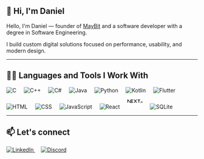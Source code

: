 ## 👋 Hi, I'm Daniel

Hello, I'm Daniel — founder of [MayBit](https://www.maybit.pt) and a software developer with a degree in Software Engineering.

I build custom digital solutions focused on performance, usability, and modern design.

---

## 👨‍💻 Languages and Tools I Work With

<p align="left">
  <img title="C" src="https://user-images.githubusercontent.com/49906389/220978422-46f4c2ad-795e-49a8-8251-28287e890f89.png" width="40" />
  &nbsp;&nbsp;&nbsp;
  <img title="C++" src="https://user-images.githubusercontent.com/49906389/220976579-d0cfc31c-6d17-4a7f-87ca-9580e11a90b1.png" width="40"/>
  &nbsp;&nbsp;&nbsp;
  <img title="C#" src="https://user-images.githubusercontent.com/49906389/220977460-5a4372b4-1aa0-4442-9255-26b7fd68243e.png" width="40"/>
  &nbsp;&nbsp;&nbsp;
  <img title="Java" src="https://user-images.githubusercontent.com/49906389/220979408-55fb903f-0188-4428-8a1c-fd7ec77a3678.png" width="40"/>
  &nbsp;&nbsp;&nbsp;
  <img title="Python" src="https://user-images.githubusercontent.com/49906389/220980934-cdf59c72-0620-4352-9ea4-7961d31177cd.png" width="40"/>
  &nbsp;&nbsp;&nbsp;
  <img title="Kotlin" src="https://user-images.githubusercontent.com/49906389/220981139-453edf35-fb55-4f1d-bfbf-ec6fca3f0523.png" width="40"/>
  &nbsp;&nbsp;&nbsp;
  <img title="Flutter" src="https://user-images.githubusercontent.com/49906389/220981488-327a42a4-0dfc-4a32-bee7-a2a0ada7a8f3.png" width="40"/>
  &nbsp;&nbsp;&nbsp;
  <img title="HTML" src="https://user-images.githubusercontent.com/49906389/220982182-224ee34a-71d4-466e-8472-9bc20b350543.png" width="40"/>
  &nbsp;&nbsp;&nbsp;
  <img title="CSS" src="https://user-images.githubusercontent.com/49906389/220982364-aab5e6e1-b6b6-434a-9462-396d0b4e0e6e.png" width="40"/>
  &nbsp;&nbsp;&nbsp;
  <img title="JavaScript" src="https://user-images.githubusercontent.com/49906389/220982513-b7ab9692-4ec0-4f42-9d73-4edd7ee8ad03.png" width="40"/>
  &nbsp;&nbsp;&nbsp;
  <img title="React" src="https://user-images.githubusercontent.com/49906389/220983004-f4a4d78e-d255-47ce-aff9-8b5ea2319de2.png" width="40"/>
  &nbsp;&nbsp;&nbsp;
  <img title="Next.js" src="https://raw.githubusercontent.com/devicons/devicon/master/icons/nextjs/nextjs-original-wordmark.svg" width="40" />
  &nbsp;&nbsp;&nbsp;
  <img title="SQLite" src="https://user-images.githubusercontent.com/49906389/220983305-e63bbb26-1541-41e9-8ae7-6df9a82cde2f.png" width="40"/>
</p>

---

## 📫 Let's connect

<p align="left">
  <a href="https://www.linkedin.com/in/daniel-maio-965224222/">
    <img src="https://user-images.githubusercontent.com/49906389/220985443-75bbf501-9382-4923-a06a-f7513db8bf41.png" width="40" alt="LinkedIn" />
  </a>
  &nbsp;&nbsp;&nbsp;
  <a href="https://discord.com/users/328547507804176385">
    <img src="https://user-images.githubusercontent.com/75807822/203573273-3518b33e-636a-4fef-9975-4de7b5e8eca6.png" width="40" alt="Discord" />
  </a>
</p>




<!--
**maiodani/maiodani** is a ✨ _special_ ✨ repository because its `README.md` (this file) appears on your GitHub profile.

Here are some ideas to get you started:

- 🔭 I’m currently working on ...
- 🌱 I’m currently learning ...
- 👯 I’m looking to collaborate on ...
- 🤔 I’m looking for help with ...
- 💬 Ask me about ...

- 😄 Pronouns: ...
- ⚡ Fun fact: ...
-->
